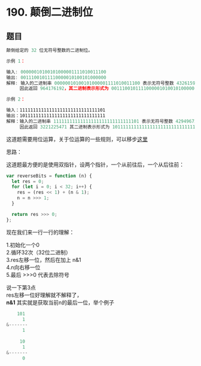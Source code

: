 # 190. 颠倒二进制位

## 题目

```javascript
颠倒给定的 32 位无符号整数的二进制位。

示例 1：

输入: 00000010100101000001111010011100
输出: 00111001011110000010100101000000
解释: 输入的二进制串 00000010100101000001111010011100 表示无符号整数 43261596，
     因此返回 964176192，其二进制表示形式为 00111001011110000010100101000000。

示例 2：

输入：11111111111111111111111111111101
输出：10111111111111111111111111111111
解释：输入的二进制串 11111111111111111111111111111101 表示无符号整数 4294967293，
     因此返回 3221225471 其二进制表示形式为 10111111111111111111111111111111。
```

这道题需要用位运算，关于位运算的一些规则，可以移步[这里](../js-fu-zhi-zi-ding-yi-nei-rong/wei-yun-suan-de-yun-yong-zheng-li-yi.md)

思路：

这道题最方便的是使用双指针，设两个指针，一个从前往后，一个从后往前：

```javascript
var reverseBits = function (n) {
  let res = 0;
  for (let i = 0; i < 32; i++) {
    res = (res << 1) + (n & 1);
    n = n >>> 1;
  }

  return res >>> 0;
};
```

现在我们来一行一行的理解：

1.初始化一个0  
2.循环32次（32位二进制）  
3.res左移一位，然后在加上 n&1  
4.n向右移一位  
5.最后 &gt;&gt;&gt;0 代表去除符号

说一下第3点  
res左移一位好理解就不解释了，  
**n&1** 其实就是获取当前n的最后一位，举个例子

```javascript
    101
      1
&-------
      1
      
     10
      1
&-------
      0
```

